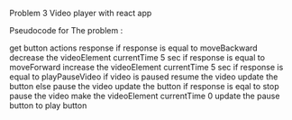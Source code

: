 Problem 3 Video player with react app

Pseudocode for The problem :

get button actions response
if response is equal to moveBackward
	decrease the videoElement currentTime 5 sec
if response is equal to moveForward
	increase the videoElement currentTime 5 sec
if response is equal to playPauseVideo
	if video is paused
		resume the video
		update the button
	else
		pause the video
		update the button
if response is eqal to stop
	pause the video
	make the videoElement currentTime 0
	update the pause button to play button

